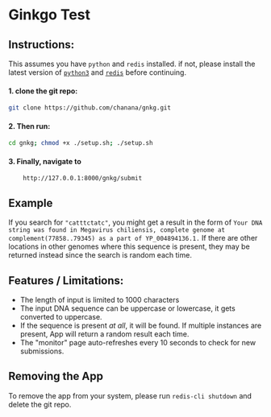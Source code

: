 # Ginkgo Test

## Instructions:

This assumes you have `python` and `redis` installed. if not, please install the latest version of [`python3`](https://www.python.org/downloads/) and [`redis`](https://redis.io/download) before continuing.

#### 1. clone the git repo:
```bash
git clone https://github.com/chanana/gnkg.git
```

#### 2. Then run:
```bash
cd gnkg; chmod +x ./setup.sh; ./setup.sh
```

#### 3. Finally, navigate to 
        http://127.0.0.1:8000/gnkg/submit


## Example
If you search for `"catttctatc"`, you might get a result in the form of `Your DNA string was found in Megavirus chiliensis, complete genome at complement(77858..79345) as a part of YP_004894136.1.` If there are other locations in other genomes where this sequence is present, they may be returned instead since the search is random each time.

## Features / Limitations:
- The length of input is limited to 1000 characters
- The input DNA sequence can be uppercase or lowercase, it gets converted to uppercase.
- If the sequence is present _at all_, it will be found. If multiple instances are present, App will return a random result each time.
- The "monitor" page auto-refreshes every 10 seconds to check for new submissions.

## Removing the App
To remove the app from your system, please run `redis-cli shutdown` and delete the git repo.